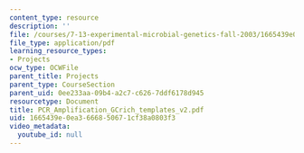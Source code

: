 ```yaml
---
content_type: resource
description: ''
file: /courses/7-13-experimental-microbial-genetics-fall-2003/1665439e0ea3666850671cf38a0803f3_PCR_Amplification_GCrich_templates_v2.pdf
file_type: application/pdf
learning_resource_types:
- Projects
ocw_type: OCWFile
parent_title: Projects
parent_type: CourseSection
parent_uid: 0ee233aa-09b4-a2c7-c626-7ddf6178d945
resourcetype: Document
title: PCR_Amplification_GCrich_templates_v2.pdf
uid: 1665439e-0ea3-6668-5067-1cf38a0803f3
video_metadata:
  youtube_id: null
---
```


